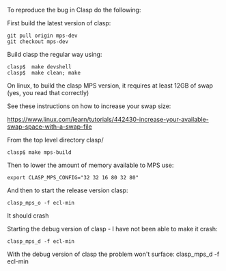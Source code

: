 To reproduce the bug in Clasp do the following:

First build the latest version of clasp:

    git pull origin mps-dev
    git checkout mps-dev

Build clasp the regular way using:

    clasp$  make devshell
    clasp$  make clean; make

On linux, to build the clasp MPS version, it requires at least 12GB of swap (yes, you read that correctly)

See these instructions on how to increase your swap size:

https://www.linux.com/learn/tutorials/442430-increase-your-available-swap-space-with-a-swap-file

From the top level directory clasp/

    clasp$ make mps-build

Then to lower the amount of memory available to MPS use:

    export CLASP_MPS_CONFIG="32 32 16 80 32 80"

And then to start the release version clasp:

    clasp_mps_o -f ecl-min

It should crash

Starting the debug version of clasp - I have not been able to make it crash:

    clasp_mps_d -f ecl-min


With the debug version of clasp the problem won't surface:
    clasp_mps_d -f ecl-min
